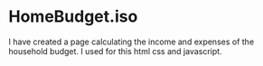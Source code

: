 # HomeBudget.iso
I have created a page calculating the income and expenses of the household budget.
I used for this html css and javascript.
